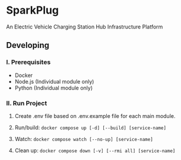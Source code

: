 # **SparkPlug**

An Electric Vehicle Charging Station Hub Infrastructure Platform

## **Developing**

### I. Prerequisites

- Docker
- Node.js (Individual module only)
- Python (Individual module only)

### II. Run Project

1. Create .env file based on .env.example file for each main module.

2. Run/build: `docker compose up [-d] [--build] [service-name]`

3. Watch: `docker compose watch [--no-up] [service-name]`

4. Clean up: `docker compose down [-v] [--rmi all] [service-name]`
